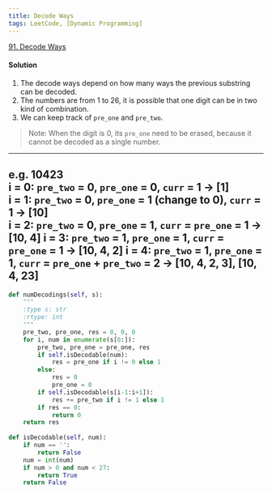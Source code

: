 ```yaml
---
title: Decode Ways
tags: LeetCode, [Dynamic Programming]
---
```


[91. Decode Ways](https://leetcode.com/problems/decode-ways/)
#### Solution
1. The decode ways depend on how many ways the previous substring can be decoded.  
1. The numbers are from 1 to 26, it is possible that one digit can be in two kind of combination.  
1. We can keep track of `pre_one` and `pre_two`.
> Note: When the digit is 0, its `pre_one` need to be erased, because it cannot be decoded as a single number.  

------
e.g. 10423  
i = 0: `pre_two` = 0, `pre_one` = 0, `curr` = 1 -> [1]  
i = 1: `pre_two` = 0, `pre_one` = 1 (change to 0), `curr` = 1 -> [10]  
i = 2: `pre_two` = 0, `pre_one` = 1, `curr` = `pre_one` = 1 -> [10, 4]
i = 3: `pre_two` = 1, `pre_one` = 1, `curr` = `pre_one` = 1 -> [10, 4, 2]
i = 4: `pre_two` = 1, `pre_one` = 1, `curr` = `pre_one` + `pre_two` = 2 -> [10, 4, 2, 3], [10, 4, 23]
------

```python
def numDecodings(self, s):
    """
    :type s: str
    :rtype: int
    """
    pre_two, pre_one, res = 0, 0, 0
    for i, num in enumerate(s[0:]):
        pre_two, pre_one = pre_one, res
        if self.isDecodable(num):
            res = pre_one if i != 0 else 1
        else:
            res = 0
            pre_one = 0
        if self.isDecodable(s[i-1:i+1]):
            res += pre_two if i != 1 else 1
        if res == 0:
            return 0
    return res
        
def isDecodable(self, num):
    if num == '':
        return False
    num = int(num)
    if num > 0 and num < 27:
        return True
    return False
```